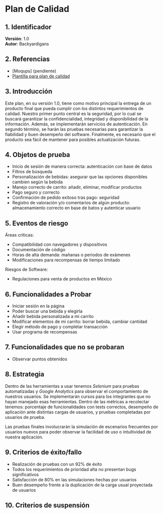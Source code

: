 # Plan de Calidad

## 1. Identificador

**Versión**: 1.0   
**Autor**: Backyardigans

## 2. Referencias

* [Moqups] (pendiente)
* [Plantilla para plan de calidad](https://jmpovedar.files.wordpress.com/2014/03/ieee-829.pdf)

## 3. Introducción

Este plan, en su versión 1.0, tiene como motivo principal la entrega de un producto final que pueda cumplir con los distintos requerimientos de calidad. Nuestro primer punto
central es la seguridad, por lo cual se buscará garantizar la confidencialidad, integridad y disponibilidad de la información. Además, se implementarán servicios de autenticación.
En segundo término, se harán las pruebas necesarias para garantizar la fiabilidad y buen desempeño del software. Finalmente, es necesario que el producto sea fácil de mantener para
posibles actualización futuras.

## 4. Objetos de prueba

* Inicio de sesión de manera correcta: autenticación con base de datos 
* Filtros de búsqueda
* Personalización de bebidas: asegurar que las opciones disponibles cambien según la bebida
* Manejo correcto de carrito: añadir, eliminar, modificar productos
* Pago seguro y correcto
* Confirmación de pedido exitoso tras pago: seguridad
* Registro de valoración y/o comentarios de algún producto: almacenamiento correcto en base de batos y autenticar usuario

## 5. Eventos de riesgo

Áreas críticas:
* Compatibilidad con navegadores y dispositivos
* Documentación de código
* Horas de alta demanda: mañanas o periodos de exámenes
* Modificaciones para recompensas de tiempo limitado

Riesgos de Software:
* Regulaciones para venta de productos en México

## 6. Funcionalidades a Probar

* Iniciar sesión en la página
* Poder buscar una bebida y elegirla
* Añadir bebida personalizada a mi carrito
* Modificar elementos de mi carrito: borrar bebida, cambiar cantidad
* Elegir método de pago y completar transacción
* Usar programa de recompensas

## 7. Funcionalidades que no se probaran

* Observar puntos obtenidos

## 8. Estrategia

Dentro de las herramientas a usar tenemos *Selenium* para pruebas automatizadas y *Google Analytics* para observar el comportamiento de nuestros usuarios. Se implementarán cursos para los integrantes que no hayan manejado esas herramientas. Dentro de las métricas a recolectar tenemos: porcentaje de funcionalidades con tests correctos, desempeño de aplicación ante distintas cargas de usuarios, y pruebas completadas por usuarios de prueba.

Las pruebas finales involucrarán la simulación de escenarios frecuentes por usuarios nuevos para poder observar la facilidad de uso o intuitividad de nuestra aplicación.

## 9. Criterios de éxito/fallo

* Realización de pruebas con un 92% de éxito
* Todos los requerimientos de prioridad alta no presentan bugs significativos
* Satisfacción de 80% en las simulaciones hechas por usuarios
* Buen desempeño frente a la duplicación de la carga usual proyectada de usuarios

## 10. Criterios de suspensión
